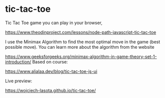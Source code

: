 # tic-tac-toe

Tic Tac Toe game you can play in your browser,

https://www.theodinproject.com/lessons/node-path-javascript-tic-tac-toe

I use the Minimax Algorithm to find the most optimal move in the game (best possible move). You can learn more about the algorithm from the website

https://www.geeksforgeeks.org/minimax-algorithm-in-game-theory-set-1-introduction/
Based on course:

https://www.alialaa.dev/blog/tic-tac-toe-js-ui

Live preview:

https://wojciech-lasota.github.io/tic-tac-toe/
